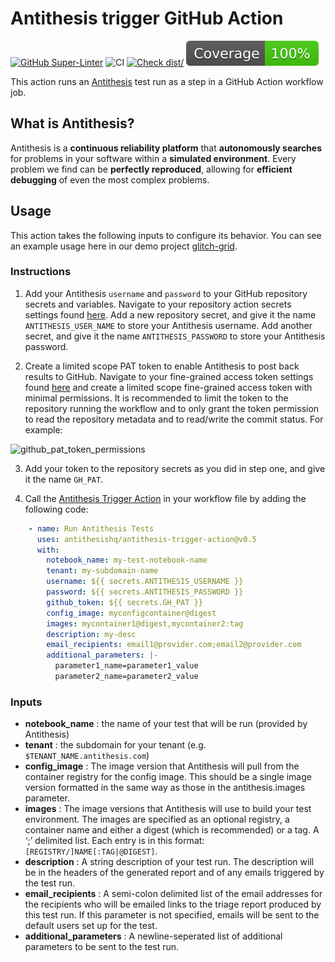# Antithesis trigger GitHub Action

[![GitHub Super-Linter](https://github.com/actions/typescript-action/actions/workflows/linter.yml/badge.svg)](https://github.com/super-linter/super-linter)
![CI](https://github.com/actions/typescript-action/actions/workflows/ci.yml/badge.svg)
[![Check dist/](https://github.com/actions/typescript-action/actions/workflows/check-dist.yml/badge.svg)](https://github.com/actions/typescript-action/actions/workflows/check-dist.yml)
[![Coverage](./badges/coverage.svg)](./badges/coverage.svg)

This action runs an [Antithesis](https://www.antithesis.com/) test run as a step in a GitHub Action workflow job.

## What is Antithesis?

Antithesis is a **continuous reliability platform** that **autonomously searches** for problems in your software within a **simulated environment**. Every problem we find can be **perfectly reproduced**, allowing for **efficient debugging** of even the most complex problems.

## Usage

This action takes the following inputs to configure its behavior. You can see an example usage here in our demo project [glitch-grid](https://github.com/antithesishq/glitch-grid/blob/main/.github/workflows/ci_integration_go.yml).

### Instructions

1. Add your Antithesis ``username`` and ``password`` to your GitHub repository secrets and variables. Navigate to your repository action secrets settings found [here](https://github.com/<org_name>/<repo_name>/settings/secrets/actions). Add a new repository secret, and give it the name ``ANTITHESIS_USER_NAME`` to store your Antithesis username. Add another secret, and give it the name ``ANTITHESIS_PASSWORD`` to store your Antithesis password.

2. Create a limited scope PAT token to enable Antithesis to post back results to GitHub. Navigate to your fine-grained access token settings found [here](https://github.com/settings/tokens?type=beta) and create a limited scope fine-grained access token with minimal permissions. It is recommended to limit the token to the repository running the workflow and to only grant the token permission to read the repository metadata and to read/write the commit status. For example:

![github_pat_token_permissions](https://github.com/antithesishq/antithesis-trigger-action/assets/3439582/935c5c58-e158-4558-a455-9a5f99d48c8b)

3. Add your token to the repository secrets as you did in step one, and give it the name ``GH_PAT``.

4. Call the [Antithesis Trigger Action](https://github.com/antithesishq/antithesis-trigger-action) in your workflow file by adding the following code:

```yml
    - name: Run Antithesis Tests
      uses: antithesishq/antithesis-trigger-action@v0.5
      with:
        notebook_name: my-test-notebook-name
        tenant: my-subdomain-name
        username: ${{ secrets.ANTITHESIS_USERNAME }}
        password: ${{ secrets.ANTITHESIS_PASSWORD }}
        github_token: ${{ secrets.GH_PAT }}
        config_image: myconfigcontainer@digest
        images: mycontainer1@digest,mycontainer2:tag
        description: my-desc
        email_recipients: email1@provider.com;email2@provider.com
        additional_parameters: |-
          parameter1_name=parameter1_value
          parameter2_name=parameter2_value
```

### Inputs

- **notebook_name** : the name of your test that will be run (provided by Antithesis)
- **tenant** : the subdomain for your tenant (e.g. `$TENANT_NAME.antithesis.com`)
- **config_image** : The image version that Antithesis will pull from the container registry for the config image. This should be a single image version formatted in the same way as those in the antithesis.images parameter.
- **images** : The image versions that Antithesis will use to build your test environment. The images are specified as an optional registry, a container name and either a digest (which is recommended) or a tag. A ‘;’ delimited list. Each entry is in this format: `[REGISTRY/]NAME[:TAG|@DIGEST]`.
- **description** : A string description of your test run. The description will be in the headers of the generated report and of any emails triggered by the test run.
- **email_recipients** : A semi-colon delimited list of the email addresses for the recipients who will be emailed links to the triage report produced by this test run. If this parameter is not specified, emails will be sent to the default users set up for the test.
- **additional_parameters** : A newline-seperated list of additional parameters to be sent to the test run.
